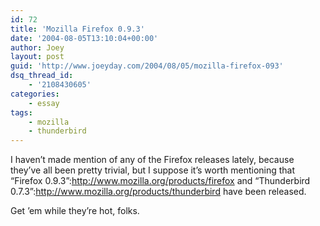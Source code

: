 ```yaml
---
id: 72
title: 'Mozilla Firefox 0.9.3'
date: '2004-08-05T13:10:04+00:00'
author: Joey
layout: post
guid: 'http://www.joeyday.com/2004/08/05/mozilla-firefox-093'
dsq_thread_id:
    - '2108430605'
categories:
    - essay
tags:
    - mozilla
    - thunderbird
---
```


I haven’t made mention of any of the Firefox releases lately, because they’ve all been pretty trivial, but I suppose it’s worth mentioning that “Firefox 0.9.3”:http://www.mozilla.org/products/firefox and “Thunderbird 0.7.3”:http://www.mozilla.org/products/thunderbird have been released.

Get ’em while they’re hot, folks.